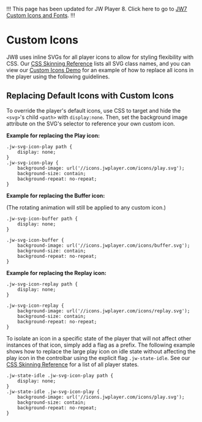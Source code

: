 !!!
This page has been updated for JW Player 8. Click here to go to [JW7 Custom Icons and Fonts](https://developer.jwplayer.com/jw-player/docs/developer-guide/jw7/skins_fonts/).
!!!

# Custom Icons

JW8 uses inline SVGs for all player icons to allow for styling flexibility with CSS. Our [CSS Skinning Reference](/customization/css-skinning/skins_reference/) lists all SVG class names, and you can view our [Custom Icons Demo](https:/developer.jwplayer.com/jw-player/demos/customization/custom-icons/) for an example of how to replace all icons in the player using the following guidelines.

## Replacing Default Icons with Custom Icons

To override the player's default icons, use CSS to target and hide the `<svg>`'s child `<path>` with `display:none`. Then, set the background image attribute on the SVG's selector to reference your own custom icon.

**Example for replacing the Play icon:**
```
.jw-svg-icon-play path {	
	display: none;
}
.jw-svg-icon-play {
	background-image: url('//icons.jwplayer.com/icons/play.svg');
	background-size: contain;
	background-repeat: no-repeat;
}
```
**Example for replacing the Buffer icon:**

(The rotating animation will still be applied to any custom icon.)
```
.jw-svg-icon-buffer path {
	display: none;
}

.jw-svg-icon-buffer {
	background-image: url('//icons.jwplayer.com/icons/buffer.svg');
	background-size: contain;
	background-repeat: no-repeat;
}
```
**Example for replacing the Replay icon:**
```
.jw-svg-icon-replay path {	
	display: none;
}

.jw-svg-icon-replay {
	background-image: url('//icons.jwplayer.com/icons/replay.svg');
	background-size: contain;
	background-repeat: no-repeat;
}
```

To isolate an icon in a specific state of the player that will not affect other instances of that icon, simply add a flag as a prefix. The following example shows how to replace the large play icon on idle state without affecting the play icon in the controlbar using the explicit flag `.jw-state-idle`. See our [CSS Skinning Reference](/customization/css-skinning/skins_reference/#player-states) for a list of all player states.

```
.jw-state-idle .jw-svg-icon-play path {	
	display: none;
}
.jw-state-idle .jw-svg-icon-play {
	background-image: url('//icons.jwplayer.com/icons/play.svg');
	background-size: contain;
	background-repeat: no-repeat;
}
```